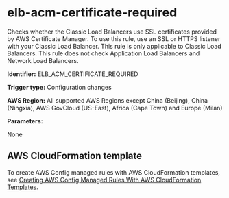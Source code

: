 # elb\-acm\-certificate\-required<a name="elb-acm-certificate-required"></a>

Checks whether the Classic Load Balancers use SSL certificates provided by AWS Certificate Manager\. To use this rule, use an SSL or HTTPS listener with your Classic Load Balancer\. This rule is only applicable to Classic Load Balancers\. This rule does not check Application Load Balancers and Network Load Balancers\.

**Identifier:** ELB\_ACM\_CERTIFICATE\_REQUIRED

**Trigger type:** Configuration changes

**AWS Region:** All supported AWS Regions except China \(Beijing\), China \(Ningxia\), AWS GovCloud \(US\-East\), Africa \(Cape Town\) and Europe \(Milan\)

**Parameters:**

 None   

## AWS CloudFormation template<a name="w24aac11c29c17d163c15"></a>

To create AWS Config managed rules with AWS CloudFormation templates, see [Creating AWS Config Managed Rules With AWS CloudFormation Templates](aws-config-managed-rules-cloudformation-templates.md)\.